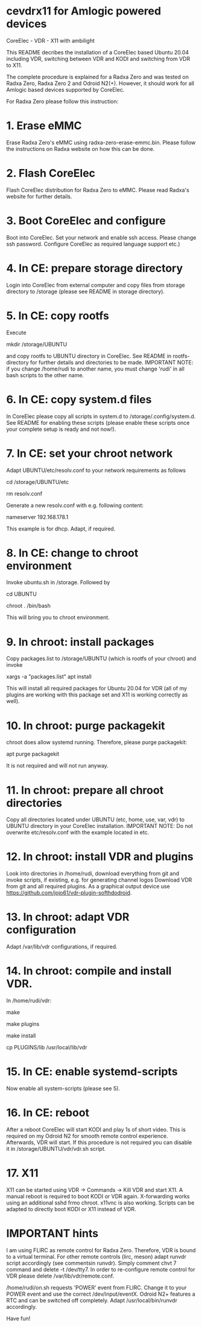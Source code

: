 # cevdrx11 for Amlogic powered devices
CoreElec - VDR - X11 with ambilight

This README decribes the installation of a CoreElec based Ubuntu 20.04
including VDR, switching between VDR and KODI and switching from VDR to X11.

The complete procedure is explained for a Radxa Zero and was tested on
Radxa Zero, Radxa Zero 2 and Odroid N2(+). However, it should work for all
Amlogic based devices supported by CoreElec.

For Radxa Zero please follow this instruction:

# 1. Erase eMMC  
Erase Radxa Zero's eMMC using radxa-zero-erase-emmc.bin. Please follow
the instructions on Radxa website on how this can be done.

# 2. Flash CoreElec  
Flash CoreElec distribution for Radxa Zero to eMMC. Please read Radxa's
website for further details.

# 3. Boot CoreElec and configure 
Boot into CoreElec. Set your network and enable ssh access. Please change
ssh password. Configure CoreElec as required language support etc.)

# 4. In CE: prepare storage directory
Login into CoreElec from external computer and copy files from storage directory
to /storage (please see README in storage directory).

# 5. In CE: copy rootfs
Execute 

mkdir /storage/UBUNTU

and copy rootfs to UBUNTU directory in CoreElec.
See README in rootfs-directory for further details and directories to be made.
IMPORTANT NOTE: if you change /home/rudi to another name, you must change 'rudi'
in all bash scripts to the other name.

# 6. In CE: copy system.d files
In CoreElec please copy all scripts in system.d to /storage/.config/system.d.
See README for enabling these scripts (please enable these scripts once your
complete setup is ready and not now!).

# 7. In CE: set your chroot network
Adapt UBUNTU/etc/resolv.conf to your network requirements as follows

cd /storage/UBUNTU/etc

rm resolv.conf

Generate a new resolv.conf with e.g. following content:

nameserver 192.168.178.1

This example is for dhcp. Adapt, if required.

# 8.  In CE: change to chroot environment
Invoke ubuntu.sh in /storage. Followed by

cd UBUNTU

chroot . /bin/bash

This will bring you to chroot environment.

# 9. In chroot: install packages
Copy packages.list to /storage/UBUNTU (which is rootfs of your chroot) and invoke

xargs -a "packages.list" apt install

This will install all required packages for Ubuntu 20.04 for VDR (all of my plugins
are working with this package set and X11 is working correctly as well).

# 10. In chroot: purge packagekit
chroot does allow systemd running. Therefore, please purge packagekit:

apt purge packagekit

It is not required and will not run anyway.

# 11. In chroot: prepare all chroot directories
Copy all directories located under UBUNTU (etc, home, use, var, vdr) to UBUNTU directory
in your CoreElec installation.
IMPORTANT NOTE: Do not overwrite etc/resolv.conf with the example located in etc.

# 12. In chroot: install VDR and plugins
Look into directories in /home/rudi, download everything from git and invoke scripts, if
existing, e.g. for generating channel logos
Download VDR from git and all required plugins. As a graphical output device use https://github.com/jojo61/vdr-plugin-softhdodroid.

# 13. In chroot: adapt VDR configuration
Adapt /var/lib/vdr configurations, if required.

# 14. In chroot: compile and install VDR.

In /home/rudi/vdr:

make

make plugins

make install

cp PLUGINS/lib /usr/local/lib/vdr

# 15. In CE: enable systemd-scripts
Now enable all system-scripts (please see 5).

# 16. In CE: reboot
After a reboot CoreElec will start KODI and play 1s of short video. This is required
on my Odroid N2 for smooth remote control experience. Afterwards, VDR will start. If this
procedure is not required you can disable it in /storage/UBUNTU/vdr/vdr.sh script.

# 17. X11
X11 can be started using VDR -> Commands -> Kill VDR and start X11. A manual reboot is required
to boot KODI or VDR again. X-forwarding works using an additional sshd frmo chroot.
x11vnc is also working. Scripts can be adapted to directly boot KODI or X11 instead of VDR.

# IMPORTANT hints

I am using FLIRC as remote control for Radxa Zero. Therefore, VDR is bound to a virtual terminal.
For other remote controls (lirc, meson) adapt runvdr script accordingly (see commentsin runvdr).
Simply comment chvt 7 command and delete -t /dev/tty7. In order to re-configure remote control for
VDR please delete /var/lib/vdr/remote.conf.
  
/home/rudi/on.sh requests 'POWER' event from FLIRC. Change it to your POWER event and use the
correct /dev/input/eventX. Odroid N2+ features a RTC and can be switched off completely. Adapt /usr/local/bin/runvdr
accordingly.

Have fun!
